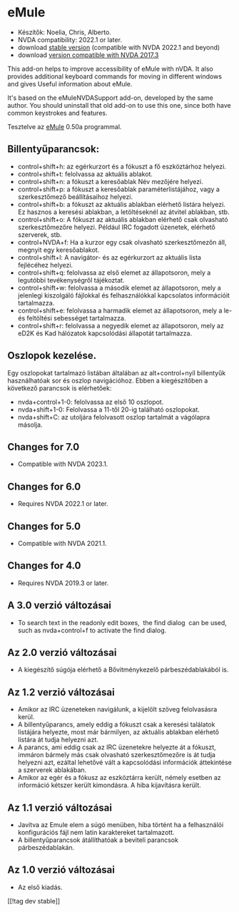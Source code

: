 # eMule #

*	Készítők: Noelia, Chris, Alberto.
*	NVDA compatibility: 2022.1 or later.
*	download [stable version][1] (compatible with NVDA 2022.1 and beyond)
*	download [version compatible with NVDA 2017.3][4]

This add-on helps to improve accessibility of eMule with nVDA.  It also
provides additional keyboard commands for moving in different windows and
gives Useful information about eMule.

It's based on the eMuleNVDASupport add-on, developed by the same author. You
should uninstall that old add-on to use this one, since both have common
keystrokes and features.

Tesztelve az [eMule][2] 0.50a programmal.

## Billentyűparancsok: ##

*	control+shift+h: az egérkurzort és a fókuszt a fő eszköztárhoz helyezi.
*	control+shift+t: felolvassa az aktuális ablakot.
*	control+shift+n: a fókuszt a keresőablak Név mezőjére helyezi.
*	control+shift+p: a fókuszt a keresőablak paraméterlistájához, vagy a
  szerkesztőmező beállításaihoz helyezi.
*	control+shift+b: a fókuszt az aktuális ablakban elérhető listára
  helyezi. Ez hasznos a keresési ablakban, a letöltéseknél az átvitel
  ablakban, stb.
*	control+shift+o: A fókuszt az aktuális ablakban elérhető csak olvasható
  szerkesztőmezőre helyezi. Például IRC fogadott üzenetek, elérhető
  szerverek, stb.
*	control+NVDA+f: Ha a kurzor egy csak olvasható szerkesztőmezőn áll,
  megnyit egy keresőablakot.
*	control+shift+l: A navigátor- és az egérkurzort az aktuális lista
  fejlécéhez helyezi.
*	control+shift+q: felolvassa az első elemet az állapotsoron, mely a
  legutóbbi tevékenységről tájékoztat.
*	control+shift+w: felolvassa a második elemet az állapotsoron, mely a
  jelenlegi kiszolgáló fájlokkal és felhasználókkal kapcsolatos információit
  tartalmazza.
*	control+shift+e: felolvassa a harmadik elemet az állapotsoron, mely a le-
  és feltöltési sebességet tartalmazza.
*	control+shift+r: felolvassa a negyedik elemet az állapotsoron, mely az
  eD2K és Kad hálózatok kapcsolódási állapotát tartalmazza.

## Oszlopok kezelése. ##

Egy oszlopokat tartalmazó listában általában az alt+control+nyíl billentyűk
használhatóak sor és oszlop navigációhoz. Ebben a kiegészítőben a következő
parancsok is elérhetőek:

*	nvda+control+1-0: felolvassa az első 10 oszlopot.
*	nvda+shift+1-0: Felolvassa a 11-től 20-ig található oszlopokat.
*	nvda+shift+C: az utoljára felolvasott oszlop tartalmát a vágólapra
  másolja.

## Changes for 7.0
* Compatible with NVDA 2023.1.

## Changes for 6.0
*	Requires NVDA 2022.1 or later.

## Changes for 5.0
*	Compatible with NVDA 2021.1.

## Changes for 4.0 ##
*	Requires NVDA 2019.3 or later.

## A 3.0 verzió változásai ##
*	 To search text in the readonly edit boxes,  the find dialog  can be used,
   such as nvda+control+f to activate the find dialog.

## Az 2.0 verzió változásai ##
*	 A kiegészítő súgója elérhető a Bővitménykezelő párbeszédablakából is.

## Az 1.2 verzió változásai ##
*	 Amikor az IRC üzeneteken navigálunk, a kijelölt szöveg felolvasásra
   kerül.
*	 A billentyűparancs, amely eddig a fókuszt csak a keresési találatok
   listájára helyezte, most már bármilyen, az aktuális ablakban elérhető
   listára át tudja helyezni azt.
*	 A parancs, ami eddig csak az IRC üzenetekre helyezte át a fókuszt,
   immáron bármely más csak olvasható szerkesztőmezőre is át tudja helyezni
   azt, ezáltal lehetővé vált a kapcsolódási információk áttekintése a
   szerverek ablakában.
*	 Amikor az egér és a fókusz az eszköztárra került, némely esetben az
   információ kétszer került kimondásra. A hiba kijavításra került.

## Az 1.1 verzió változásai ##
*	 Javítva az Emule elem a súgó menüben, hiba történt ha a felhasználói
   konfigurációs fájl nem latin karaktereket tartalmazott.
*	 A billentyűparancsok átállíthatóak a beviteli parancsok párbeszédablakán.

## Az 1.0 verzió változásai ##
*	 Az első kiadás.

[[!tag dev stable]]

[1]: https://www.nvaccess.org/addonStore/legacy?file=eMule

[2]: https://www.emule-project.net

[4]: http://addons.nvda-project.org/files/get.php?file=em-o
